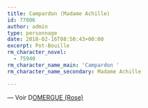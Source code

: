 ```yaml
---
title: Campardon (Madame Achille)
id: 77006
author: admin
type: personnage
date: 2010-02-16T08:50:43+00:00
excerpt: Pot-Bouille
rm_character_novel:
  - 75940
rm_character_name_main: 'Campardon '
rm_character_name_secondary: Madame Achille

---
```

— Voir D[OMERGUE (Rose)][1]

 [1]: http://